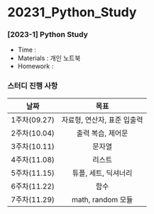 # 20231_Python_Study
### [2023-1] Python Study
- Time : 
- Materials : 개인 노트북
- Homework : 

### 스터디 진행 사항
|날짜|목표|
|:--:|:--:|
|1주차(09.27)|자료형, 연산자, 표준 입출력|
|2주차(10.04)|출력 복습, 제어문|
|3주차(10.11)|문자열|
|4주차(11.08)|리스트|
|5주차(11.15)|튜플, 세트, 딕셔너리|
|6주차(11.22)|함수|
|7주차(11.29)|math, random 모듈|
